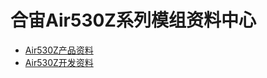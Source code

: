# 合宙Air530Z系列模组资料中心

- [Air530Z产品资料](https://docs.openluat.com/air530z/product/)
- [Air530Z开发资料](https://docs.openluat.com/air530z/at/)

